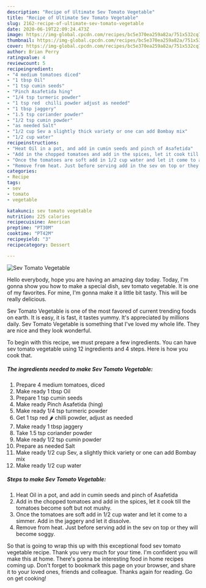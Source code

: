 ```yaml
---
description: "Recipe of Ultimate Sev Tomato Vegetable"
title: "Recipe of Ultimate Sev Tomato Vegetable"
slug: 2162-recipe-of-ultimate-sev-tomato-vegetable
date: 2020-06-19T22:09:24.473Z
image: https://img-global.cpcdn.com/recipes/bc5e370ea259a82a/751x532cq70/sev-tomato-vegetable-recipe-main-photo.jpg
thumbnail: https://img-global.cpcdn.com/recipes/bc5e370ea259a82a/751x532cq70/sev-tomato-vegetable-recipe-main-photo.jpg
cover: https://img-global.cpcdn.com/recipes/bc5e370ea259a82a/751x532cq70/sev-tomato-vegetable-recipe-main-photo.jpg
author: Brian Perry
ratingvalue: 4
reviewcount: 5
recipeingredient:
- "4 medium tomatoes diced"
- "1 tbsp Oil"
- "1 tsp cumin seeds"
- "Pinch Asafetida hing"
- "1/4 tsp turmeric powder"
- "1 tsp red  chilli powder adjust as needed"
- "1 tbsp jaggery"
- "1.5 tsp coriander powder"
- "1/2 tsp cumin powder"
- "as needed Salt"
- "1/2 cup Sev a slightly thick variety or one can add Bombay mix"
- "1/2 cup water"
recipeinstructions:
- "Heat Oil in a pot, and add in cumin seeds and pinch of Asafetida"
- "Add in the chopped tomatoes and add in the spices, let it cook till the tomatoes become soft but not mushy."
- "Once the tomatoes are soft add in 1/2 cup water and let it come to a simmer. Add in the jaggery and let it dissolve."
- "Remove from heat. Just before serving add in the sev on top or they will become soggy."
categories:
- Recipe
tags:
- sev
- tomato
- vegetable

katakunci: sev tomato vegetable 
nutrition: 225 calories
recipecuisine: American
preptime: "PT30M"
cooktime: "PT42M"
recipeyield: "3"
recipecategory: Dessert

---
```



![Sev Tomato Vegetable](https://img-global.cpcdn.com/recipes/bc5e370ea259a82a/751x532cq70/sev-tomato-vegetable-recipe-main-photo.jpg)

Hello everybody, hope you are having an amazing day today. Today, I'm gonna show you how to make a special dish, sev tomato vegetable. It is one of my favorites. For mine, I'm gonna make it a little bit tasty. This will be really delicious.



Sev Tomato Vegetable is one of the most favored of current trending foods on earth. It is easy, it is fast, it tastes yummy. It's appreciated by millions daily. Sev Tomato Vegetable is something that I've loved my whole life. They are nice and they look wonderful.


To begin with this recipe, we must prepare a few ingredients. You can have sev tomato vegetable using 12 ingredients and 4 steps. Here is how you cook that.

<!--inarticleads1-->

##### The ingredients needed to make Sev Tomato Vegetable:

1. Prepare 4 medium tomatoes, diced
1. Make ready 1 tbsp Oil
1. Prepare 1 tsp cumin seeds
1. Make ready Pinch Asafetida (hing)
1. Make ready 1/4 tsp turmeric powder
1. Get 1 tsp red 🌶️ chilli powder, adjust as needed
1. Make ready 1 tbsp jaggery
1. Take 1.5 tsp coriander powder
1. Make ready 1/2 tsp cumin powder
1. Prepare as needed Salt
1. Make ready 1/2 cup Sev, a slightly thick variety or one can add Bombay mix
1. Make ready 1/2 cup water




<!--inarticleads2-->

##### Steps to make Sev Tomato Vegetable:

1. Heat Oil in a pot, and add in cumin seeds and pinch of Asafetida
1. Add in the chopped tomatoes and add in the spices, let it cook till the tomatoes become soft but not mushy.
1. Once the tomatoes are soft add in 1/2 cup water and let it come to a simmer. Add in the jaggery and let it dissolve.
1. Remove from heat. Just before serving add in the sev on top or they will become soggy.




So that is going to wrap this up with this exceptional food sev tomato vegetable recipe. Thank you very much for your time. I'm confident you will make this at home. There's gonna be interesting food in home recipes coming up. Don't forget to bookmark this page on your browser, and share it to your loved ones, friends and colleague. Thanks again for reading. Go on get cooking!

